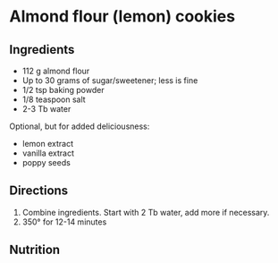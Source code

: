 # Almond flour (lemon) cookies

## Ingredients
* 112 g almond flour
* Up to 30 grams of sugar/sweetener; less is fine
* 1/2 tsp baking powder
* 1/8 teaspoon salt
* 2-3 Tb water

Optional, but for added deliciousness: 
* lemon extract
* vanilla extract
* poppy seeds

## Directions
1. Combine ingredients. Start with 2 Tb water, add more if necessary. 
2. 350° for 12-14 minutes

## Nutrition
